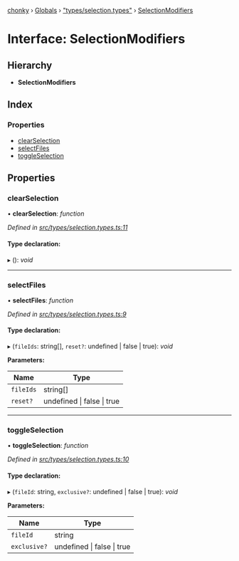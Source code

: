 [chonky](../README.md) › [Globals](../globals.md) › ["types/selection.types"](../modules/_types_selection_types_.md) › [SelectionModifiers](_types_selection_types_.selectionmodifiers.md)

# Interface: SelectionModifiers

## Hierarchy

* **SelectionModifiers**

## Index

### Properties

* [clearSelection](_types_selection_types_.selectionmodifiers.md#clearselection)
* [selectFiles](_types_selection_types_.selectionmodifiers.md#selectfiles)
* [toggleSelection](_types_selection_types_.selectionmodifiers.md#toggleselection)

## Properties

###  clearSelection

• **clearSelection**: *function*

*Defined in [src/types/selection.types.ts:11](https://github.com/TimboKZ/Chonky/blob/d1a0325/src/types/selection.types.ts#L11)*

#### Type declaration:

▸ (): *void*

___

###  selectFiles

• **selectFiles**: *function*

*Defined in [src/types/selection.types.ts:9](https://github.com/TimboKZ/Chonky/blob/d1a0325/src/types/selection.types.ts#L9)*

#### Type declaration:

▸ (`fileIds`: string[], `reset?`: undefined | false | true): *void*

**Parameters:**

Name | Type |
------ | ------ |
`fileIds` | string[] |
`reset?` | undefined &#124; false &#124; true |

___

###  toggleSelection

• **toggleSelection**: *function*

*Defined in [src/types/selection.types.ts:10](https://github.com/TimboKZ/Chonky/blob/d1a0325/src/types/selection.types.ts#L10)*

#### Type declaration:

▸ (`fileId`: string, `exclusive?`: undefined | false | true): *void*

**Parameters:**

Name | Type |
------ | ------ |
`fileId` | string |
`exclusive?` | undefined &#124; false &#124; true |
